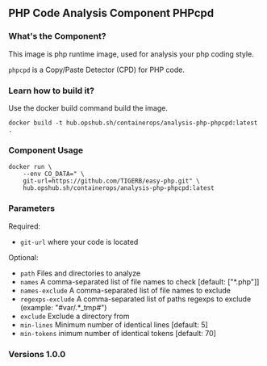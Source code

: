 ## PHP Code Analysis Component PHPcpd

### What's the Component?

This image is php runtime image, used for analysis your php coding style. 

`phpcpd` is a Copy/Paste Detector (CPD) for PHP code.

### Learn how to build it?

Use the docker build command build the image.

```shell
docker build -t hub.opshub.sh/containerops/analysis-php-phpcpd:latest .
```

### Component Usage

```shell
docker run \
    --env CO_DATA=" \
    git-url=https://github.com/TIGERB/easy-php.git" \
    hub.opshub.sh/containerops/analysis-php-phpcpd:latest
```

### Parameters 

Required:

- `git-url` where your code is located

Optional:

- `path` Files and directories to analyze
- `names` A comma-separated list of file names to check [default: ["*.php"]]
- `names-exclude` A comma-separated list of file names to exclude
- `regexps-exclude` A comma-separated list of paths regexps to exclude (example: "#var/.*_tmp#")
- `exclude` Exclude a directory from 
- `min-lines` Minimum number of identical lines [default: 5]
- `min-tokens` inimum number of identical tokens [default: 70]

### Versions 1.0.0